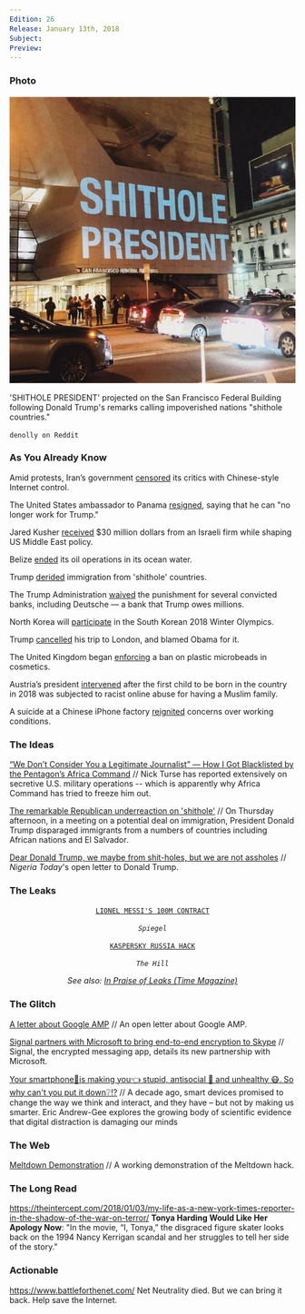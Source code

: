 ```yaml
---
Edition: 26
Release: January 13th, 2018
Subject:
Preview:
---
```


### Photo

![president.jpg](president.jpg)

'SHITHOLE PRESIDENT' projected on the San Francisco Federal Building following Donald Trump's remarks calling impoverished nations "shithole countries."

`denolly on Reddit`

### As You Already Know
Amid protests, Iran’s government [censored](https://theintercept.com/2018/01/13/iran-protests-internet-censorship/) its critics with Chinese-style Internet control.

The United States ambassador to Panama [resigned](https://www.independent.co.uk/news/world/americas/us-ambassador-panama-resigns-donald-trump-john-feeley-not-work-president-a8156116.html), saying that he can "no longer work for Trump."

Jared Kusher [received](https://www.commondreams.org/news/2018/01/08/kushner-under-fire-receiving-30m-israeli-firm-while-shaping-middle-east-policy) $30 million dollars from an Israeli firm while shaping US Middle East policy.

Belize [ended](https://www.ecowatch.com/belize-offshore-drilling-wwf-2522728566.html) its oil operations in its ocean water.

Trump [derided](https://www.washingtonpost.com/politics/trump-attacks-protections-for-immigrants-from-shithole-countries-in-oval-office-meeting/2018/01/11/bfc0725c-f711-11e7-91af-31ac729add94_story.html) immigration from 'shithole' countries.

The Trump Administration [waived](http://www.ibtimes.com/political-capital/trump-administration-waives-punishment-convicted-banks-including-deutsche-which) the punishment for several convicted banks, including Deutsche — a bank that Trump owes millions.

North Korea will [participate](https://www.ctvnews.ca/world/north-korea-taking-part-in-south-korean-olympics-after-talks-1.3751239) in the South Korean 2018 Winter Olympics.

Trump [cancelled](https://www.independent.co.uk/news/world/americas/us-politics/trump-trip-visit-cancelled-uk-britain-embassy-opening-latest-news-updates-a8154716.html) his trip to London, and blamed Obama for it.

The United Kingdom began [enforcing](https://www.theguardian.com/environment/2018/jan/09/plastic-microbeads-ban-enters-force-in-uk) a ban on plastic microbeads in cosmetics.

Austria’s president [intervened](http://www.telegraph.co.uk/news/2018/01/07/president-steps-islamophobic-abuse-austrias-new-year-baby/) after the first child to be born in the country in 2018 was subjected to racist online abuse for having a Muslim family.

A suicide at a Chinese iPhone factory [reignited](http://www.telegraph.co.uk/news/2018/01/07/suicide-chinese-iphone-factory-reignites-concern-working-conditions/) concerns over working conditions.



### The Ideas

[“We Don’t Consider You a Legitimate Journalist” — How I Got Blacklisted by the Pentagon’s Africa Command](https://theintercept.com/2018/01/13/we-dont-consider-you-a-legitimate-journalist-how-i-got-blacklisted-by-the-pentagons-africa-command/) // Nick Turse has reported extensively on secretive U.S. military operations -- which is apparently why Africa Command has tried to freeze him out.

[The remarkable Republican underreaction on 'shithole'](http://www.cnn.com/2018/01/12/politics/shithole-comment-republican-reaction/index.html) // On Thursday afternoon, in a meeting on a potential deal on immigration, President Donald Trump disparaged immigrants from a numbers of countries including African nations and El Salvador.

[Dear Donald Trump, we maybe from shit-holes, but we are not assholes](http://www.nigeriatoday.ng/2018/01/dear-donald-trump-we-maybe-from-shit-holes-but-we-are-not-assholes/) // _Nigeria Today_'s open letter to Donald Trump.

### The Leaks

<center>

[`LIONEL MESSI'S 100M CONTRACT`](http://www.spiegel.de/international/world/football-leaks-lionel-messi-s-100-million-euro-contract-a-1187549.html)

*`Spiegel`*

[`KASPERSKY RUSSIA HACK`](https://finance.yahoo.com/news/experts-link-nsa-leaks-shadow-brokers-russia-kaspersky-144840962.html)

*`The Hill`*

_See also: [In Praise of Leaks (Time Magazine)](http://time.com/5098422/in-praise-of-leaks/)_

</center>

### The Glitch
[A letter about Google AMP](http://ampletter.org/) // An open letter about Google AMP.

[Signal partners with Microsoft to bring end-to-end encryption to Skype](https://signal.org/blog/skype-partnership/) // Signal, the encrypted messaging app, details its new partnership with Microsoft.

[Your smartphone📱is making you👈 stupid, antisocial 🙅 and unhealthy 😷. So why can't you put it down❔⁉️](https://www.theglobeandmail.com/technology/your-smartphone-is-making-you-stupid/article37511900/) // A decade ago, smart devices promised to change the way we think and interact, and they have – but not by making us smarter. Eric Andrew-Gee explores the growing body of scientific evidence that digital distraction is damaging our minds

### The Web

[Meltdown Demonstration](https://github.com/IAIK/meltdown/) // A working demonstration of the Meltdown hack.

### The Long Read
https://theintercept.com/2018/01/03/my-life-as-a-new-york-times-reporter-in-the-shadow-of-the-war-on-terror/ **Tonya Harding Would Like Her Apology Now**: "In the movie, “I, Tonya,” the disgraced figure skater looks back on the 1994 Nancy Kerrigan scandal and her struggles to tell her side of the story."

### Actionable
https://www.battleforthenet.com/ Net Neutrality died. But we can bring it back. Help save the Internet.
